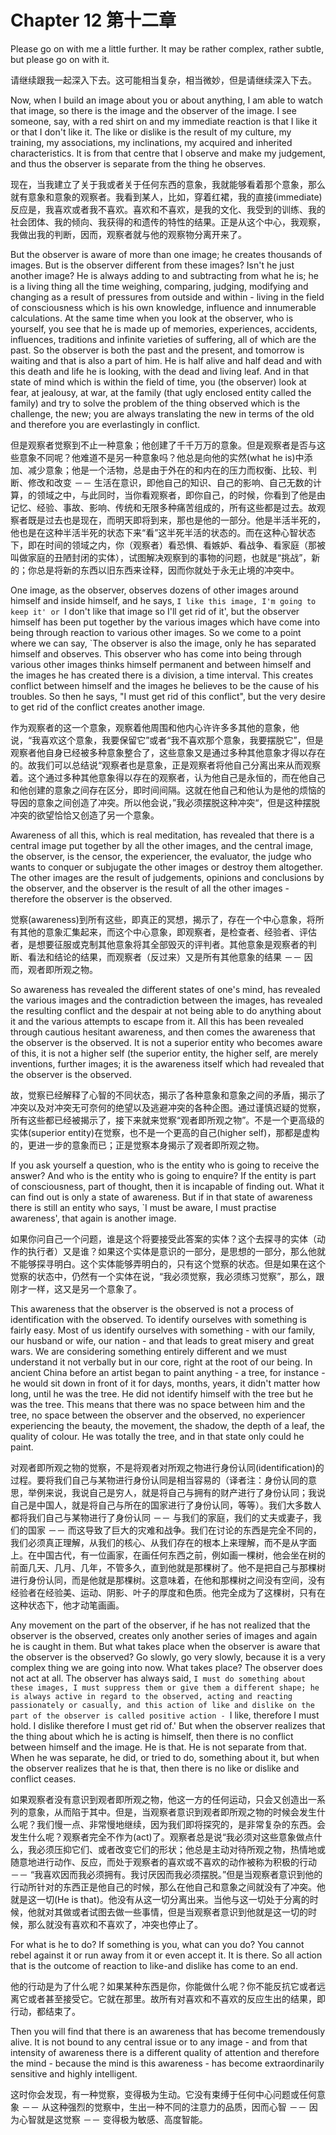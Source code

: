 Chapter 12 第十二章
===================
  Please go on with me a little further. It may be rather complex, rather subtle, but please go on with it.

  请继续跟我一起深入下去。这可能相当复杂，相当微妙，但是请继续深入下去。

  Now, when I build an image about you or about anything, I am able to watch that image, so there is the image and the observer of the image. I see someone, say, with a red shirt on and my immediate reaction is that I like it or that I don't like it. The like or dislike is the result of my culture, my training, my associations, my inclinations, my acquired and inherited characteristics. It is from that centre that I observe and make my judgement, and thus the observer is separate from the thing he observes.

  现在，当我建立了关于我或者关于任何东西的意象，我就能够看着那个意象，那么就有意象和意象的观察者。我看到某人，比如，穿着红裙，我的直接(immediate)反应是，我喜欢或者我不喜欢。喜欢和不喜欢，是我的文化、我受到的训练、我的社会团体、我的倾向、我获得的和遗传的特性的结果。正是从这个中心，我观察，我做出我的判断，因而，观察者就与他的观察物分离开来了。

  But the observer is aware of more than one image; he creates thousands of images. But is the observer different from these images? Isn't he just another image? He is always adding to and subtracting from what he is; he is a living thing all the time weighing, comparing, judging, modifying and changing as a result of pressures from outside and within - living in the field of consciousness which is his own knowledge, influence and innumerable calculations. At the same time when you look at the observer, who is yourself, you see that he is made up of memories, experiences, accidents, influences, traditions and infinite varieties of suffering, all of which are the past. So the observer is both the past and the present, and tomorrow is waiting and that is also a part of him. He is half alive and half dead and with this death and life he is looking, with the dead and living leaf. And in that state of mind which is within the field of time, you (the observer) look at fear, at jealousy, at war, at the family (that ugly enclosed entity called the family) and try to solve the problem of the thing observed which is the challenge, the new; you are always translating the new in terms of the old and therefore you are everlastingly in conflict.

  但是观察者觉察到不止一种意象；他创建了千千万万的意象。但是观察者是否与这些意象不同呢？他难道不是另一种意象吗？他总是向他的实然(what he is)中添加、减少意象；他是一个活物，总是由于外在的和内在的压力而权衡、比较、判断、修改和改变 －－ 生活在意识，即他自己的知识、自己的影响、自己无数的计算，的领域之中，与此同时，当你看观察者，即你自己，的时候，你看到了他是由记忆、经验、事故、影响、传统和无限多种痛苦组成的，所有这些都是过去。故观察者既是过去也是现在，而明天即将到来，那也是他的一部分。他是半活半死的，他也是在这种半活半死的状态下来“看”这半死半活的状态的。而在这种心智状态下，即在时间的领域之内，你（观察者）看恐惧、看嫉妒、看战争、看家庭（那被叫做家庭的丑陋封闭的实体），试图解决观察到的事物的问题，也就是“挑战”，新的；你总是将新的东西以旧东西来诠释，因而你就处于永无止境的冲突中。

  One image, as the observer, observes dozens of other images around himself and inside himself, and he says, `I like this image, I'm going to keep it' or `I don't like that image so I'll get rid of it', but the observer himself has been put together by the various images which have come into being through reaction to various other images. So we come to a point where we can say, `The observer is also the image, only he has separated himself and observes. This observer who has come into being through various other images thinks himself permanent and between himself and the images he has created there is a division, a time interval. This creates conflict between himself and the images he believes to be the cause of his troubles. So then he says, "I must get rid of this conflict", but the very desire to get rid of the conflict creates another image.

  作为观察者的这一个意象，观察着他周围和他内心许许多多其他的意象，他说，“我喜欢这个意象，我要保留它”或者“我不喜欢那个意象，我要摆脱它”，但是观察者他自身已经被多种意象整合了，这些意象又是通过多种其他意象才得以存在的。故我们可以总结说“观察者也是意象，正是观察者将他自己分离出来从而观察着。这个通过多种其他意象得以存在的观察者，认为他自己是永恒的，而在他自己和他创建的意象之间存在区分，即时间间隔。这就在他自己和他认为是他的烦恼的导因的意象之间创造了冲突。所以他会说，”我必须摆脱这种冲突“，但是这种摆脱冲突的欲望恰恰又创造了另一个意象。

  Awareness of all this, which is real meditation, has revealed that there is a central image put together by all the other images, and the central image, the observer, is the censor, the experiencer, the evaluator, the judge who wants to conquer or subjugate the other images or destroy them altogether. The other images are the result of judgements, opinions and conclusions by the observer, and the observer is the result of all the other images - therefore the observer is the observed.

  觉察(awareness)到所有这些，即真正的冥想，揭示了，存在一个中心意象，将所有其他的意象汇集起来，而这个中心意象，即观察者，是检查者、经验者、评估者，是想要征服或克制其他意象将其全部毁灭的评判者。其他意象是观察者的判断、看法和结论的结果，而观察者（反过来）又是所有其他意象的结果 －－ 因而，观者即所观之物。

  So awareness has revealed the different states of one's mind, has revealed the various images and the contradiction between the images, has revealed the resulting conflict and the despair at not being able to do anything about it and the various attempts to escape from it. All this has been revealed through cautious hesitant awareness, and then comes the awareness that the observer is the observed. It is not a superior entity who becomes aware of this, it is not a higher self (the superior entity, the higher self, are merely inventions, further images; it is the awareness itself which had revealed that the observer is the observed.

  故，觉察已经解释了心智的不同状态，揭示了各种意象和意象之间的矛盾，揭示了冲突以及对冲突无可奈何的绝望以及逃避冲突的各种企图。通过谨慎迟疑的觉察，所有这些都已经被揭示了，接下来就来觉察“观者即所观之物”。不是一个更高级的实体(superior entity)在觉察，也不是一个更高的自己(higher self)，那都是虚构的，更进一步的意象而已；正是觉察本身揭示了观者即所观之物。

  If you ask yourself a question, who is the entity who is going to receive the answer? And who is the entity who is going to enquire? If the entity is part of consciousness, part of thought, then it is incapable of finding out. What it can find out is only a state of awareness. But if in that state of awareness there is still an entity who says, `I must be aware, I must practise awareness', that again is another image.

  如果你问自己一个问题，谁是这个将要接受此答案的实体？这个去探寻的实体（动作的执行者）又是谁？如果这个实体是意识的一部分，是思想的一部分，那么他就不能够探寻明白。这个实体能够弄明白的，只有这个觉察的状态。但是如果在这个觉察的状态中，仍然有一个实体在说，“我必须觉察，我必须练习觉察”，那么，跟刚才一样，这又是另一个意象了。

  This awareness that the observer is the observed is not a process of identification with the observed. To identify ourselves with something is fairly easy. Most of us identify ourselves with something - with our family, our husband or wife, our nation - and that leads to great misery and great wars. We are considering something entirely different and we must understand it not verbally but in our core, right at the root of our being. In ancient China before an artist began to paint anything - a tree, for instance - he would sit down in front of it for days, months, years, it didn't matter how long, until he was the tree. He did not identify himself with the tree but he was the tree. This means that there was no space between him and the tree, no space between the observer and the observed, no experiencer experiencing the beauty, the movement, the shadow, the depth of a leaf, the quality of colour. He was totally the tree, and in that state only could he paint.

  对观者即所观之物的觉察，不是将观者对所观之物进行身份认同(identification)的过程。要将我们自己与某物进行身份认同是相当容易的（译者注：身份认同的意思，举例来说，我说自己是穷人，就是将自己与拥有的财产进行了身份认同；我说自己是中国人，就是将自己与所在的国家进行了身份认同，等等）。我们大多数人都将我们自己与某物进行了身份认同 －－ 与我们的家庭，我们的丈夫或妻子，我们的国家 －－ 而这导致了巨大的灾难和战争。我们在讨论的东西是完全不同的，我们必须真正理解，从我们的核心、从我们存在的根本上来理解，而不是从字面上。在中国古代，有一位画家，在画任何东西之前，例如画一棵树，他会坐在树的前面几天、几月、几年，不管多久，直到他就是那棵树了。他不是把自己与那棵树进行身份认同，而是他就是那棵树。这意味着，在他和那棵树之间没有空间，没有经验者在经验美、运动、阴影、叶子的厚度和色质。他完全成为了这棵树，只有在这种状态下，他才动笔画画。

  Any movement on the part of the observer, if he has not realized that the observer is the observed, creates only another series of images and again he is caught in them. But what takes place when the observer is aware that the observer is the observed? Go slowly, go very slowly, because it is a very complex thing we are going into now. What takes place? The observer does not act at all. The observer has always said, `I must do something about these images, I must suppress them or give them a different shape; he is always active in regard to the observed, acting and reacting passionately or casually, and this action of like and dislike on the part of the observer is called positive action - `I like, therefore I must hold. I dislike therefore I must get rid of.' But when the observer realizes that the thing about which he is acting is himself, then there is no conflict between himself and the image. He is that. He is not separate from that. When he was separate, he did, or tried to do, something about it, but when the observer realizes that he is that, then there is no like or dislike and conflict ceases.

  如果观察者没有意识到观者即所观之物，他这一方的任何运动，只会又创造出一系列的意象，从而陷于其中。但是，当观察者意识到观者即所观之物的时候会发生什么呢？我们慢一点、非常慢地继续，因为我们即将探究的，是非常复杂的东西。会发生什么呢？观察者完全不作为(act)了。观察者总是说“我必须对这些意象做点什么，我必须压抑它们、或者改变它们的形状；他总是主动对待所观之物，热情地或随意地进行动作、反应，而处于观察者的喜欢或不喜欢的动作被称为积极的行动 －－ “我喜欢因而我必须拥有。我讨厌因而我必须摆脱。”但是当观察者意识到他的行动所针对的东西正是他自己的时候，那么在他自己和意象之间就没有了冲突。他就是这一切(He is that)。他没有从这一切分离出来。当他与这一切处于分离的时候，他就对其做或者试图去做一些事情，但是当观察者意识到他就是这一切的时候，那么就没有喜欢和不喜欢了，冲突也停止了。

  For what is he to do? If something is you, what can you do? You cannot rebel against it or run away from it or even accept it. It is there. So all action that is the outcome of reaction to like-and dislike has come to an end.

  他的行动是为了什么呢？如果某种东西是你，你能做什么呢？你不能反抗它或者远离它或者甚至接受它。它就在那里。故所有对喜欢和不喜欢的反应生出的结果，即行动，都结束了。

  Then you will find that there is an awareness that has become tremendously alive. It is not bound to any central issue or to any image - and from that intensity of awareness there is a different quality of attention and therefore the mind - because the mind is this awareness - has become extraordinarily sensitive and highly intelligent.

  这时你会发现，有一种觉察，变得极为生动。它没有束缚于任何中心问题或任何意象 －－ 从这种强烈的觉察中，生出一种不同的注意力的品质，因而心智 －－ 因为心智就是这觉察 －－ 变得极为敏感、高度智能。
